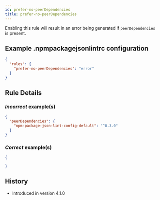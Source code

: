 ```yaml
---
id: prefer-no-peerDependencies
title: prefer-no-peerDependencies
---
```


Enabling this rule will result in an error being generated if `peerDependencies` is present.

## Example .npmpackagejsonlintrc configuration

```json
{
  "rules": {
    "prefer-no-peerDependencies": "error"
  }
}
```


## Rule Details

### *Incorrect* example(s)

```json
{
  "peerDependencies": {
    "npm-package-json-lint-config-default": "^0.3.0"
  }
}
```

### *Correct* example(s)

```json
{

}
```

## History

* Introduced in version 4.1.0
